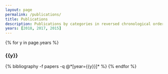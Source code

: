 ```yaml
---
layout: page
permalink: /publications/
title: Publications
description: Publications by categories in reversed chronological order. Generated by jekyll-scholar.
years: [2018, 2017, 2015]
---
```


{% for y in page.years %}
  <h3 class="year">{{y}}</h3>
  {% bibliography -f papers -q @*[year={{y}}]* %}
{% endfor %}
